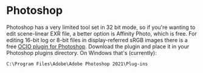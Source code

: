 # Photoshop

Photoshop has a very limited tool set in 32 bit mode, so if you're wanting to edit scene-linear EXR file, a better option is Affinity Photo, which is free. 
For editing 16-bit log or 8-bit files in display-referred sRGB images there is a free [OCIO plugin for Photoshop](http://fnordware.blogspot.com/2017/02/opencolorio-for-photoshop.html). Download the plugin and place it in your Photoshop plugins directory. On Windows that's (currently):

````C:\Program Files\Adobe\Adobe Photoshop 2021\Plug-ins````
